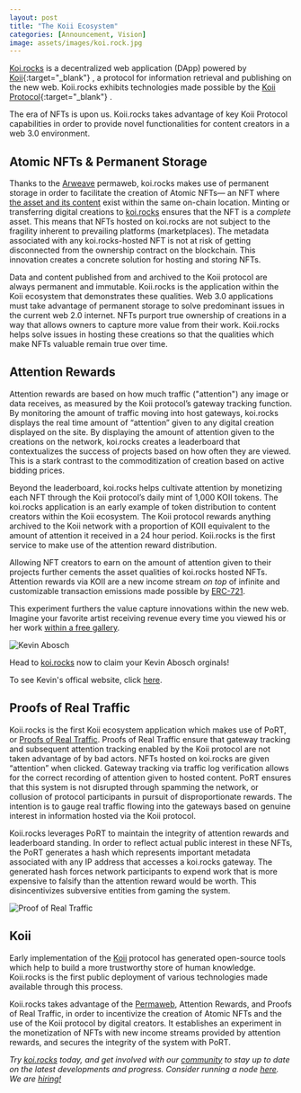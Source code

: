 ```yaml
---
layout: post
title: "The Koii Ecosystem"
categories: [Announcement, Vision]
image: assets/images/koi.rock.jpg
---
```


[Koi.rocks](https://koi.rocks) is a decentralized web application (DApp) powered by [Koii](https://koii.network){:target="\_blank"} , a protocol for information retrieval and publishing on the new web. Koii.rocks exhibits technologies made possible by the [Koii Protocol](https://koii.network/koi-protocol.pdf){:target="\_blank"} .

The era of NFTs is upon us. Koii.rocks takes advantage of key Koii Protocol capabilities in order to provide novel functionalities for content creators in a web 3.0 environment.

## Atomic NFTs & Permanent Storage

Thanks to the [Arweave](https://arweave.org) permaweb, koi.rocks makes use of permanent storage in order to facilitate the creation of Atomic NFTs— an NFT where [the asset and its content](https://arweave.medium.com/permanent-nft-storage-on-the-arweave-network-41f38d700a2d) exist within the same on-chain location. Minting or transferring digital creations to [koi.rocks](https://koi.rocks) ensures that the NFT is a _complete_ asset. This means that NFTs hosted on koi.rocks are not subject to the fragility inherent to prevailing platforms (marketplaces). The metadata associated with any koi.rocks-hosted NFT is not at risk of getting disconnected from the ownership contract on the blockchain. This innovation creates a concrete solution for hosting and storing NFTs.

Data and content published from and archived to the Koii protocol are always permanent and immutable. Koii.rocks is the application within the Koii ecosystem that demonstrates these qualities. Web 3.0 applications must take advantage of permanent storage to solve predominant issues in the current web 2.0 internet. NFTs purport true ownership of creations in a way that allows owners to capture more value from their work. Koii.rocks helps solve issues in hosting these creations so that the qualities which make NFTs valuable remain true over time.

## Attention Rewards

Attention rewards are based on how much traffic ("attention") any image or data receives, as measured by the Koii protocol’s gateway tracking function. By monitoring the amount of traffic moving into host gateways, koi.rocks displays the real time amount of “attention” given to any digital creation displayed on the site. By displaying the amount of attention given to the creations on the network, koi.rocks creates a leaderboard that contextualizes the success of projects based on how often they are viewed. This is a stark contrast to the commoditization of creation based on active bidding prices.

Beyond the leaderboard, koi.rocks helps cultivate attention by monetizing each NFT through the Koii protocol’s daily mint of 1,000 KOII tokens. The koi.rocks application is an early example of token distribution to content creators within the Koii ecosystem. The Koii protocol rewards anything archived to the Koii network with a proportion of KOII equivalent to the amount of attention it received in a 24 hour period. Koii.rocks is the first service to make use of the attention reward distribution.

Allowing NFT creators to earn on the amount of attention given to their projects further cements the asset qualities of koi.rocks hosted NFTs. Attention rewards via KOII are a new income stream _on top_ of infinite and customizable transaction emissions made possible by [ERC-721](https://eips.ethereum.org/EIPS/eip-721).

This experiment furthers the value capture innovations within the new web. Imagine your favorite artist receiving revenue every time you viewed his or her work [within a free gallery](https://koi.rocks).

![Kevin Abosch](assets/images/kevinabosch.png "Kevin Abosch")

Head to [koi.rocks](https://koi.rocks/contents) now to claim your Kevin Abosch orginals!

To see Kevin's offical website, click [here](https://kevinabosch.com/1111/).

## Proofs of Real Traffic

Koii.rocks is the first Koii ecosystem application which makes use of PoRT, or [Proofs of Real Traffic](https://openkoi.com/koi-protocol.pdf). Proofs of Real Traffic ensure that gateway tracking and subsequent attention tracking enabled by the Koii protocol are not taken advantage of by bad actors. NFTs hosted on koi.rocks are given “attention” when clicked. Gateway tracking via traffic log verification allows for the correct recording of attention given to hosted content. PoRT ensures that this system is not disrupted through spamming the network, or collusion of protocol participants in pursuit of disproportionate rewards. The intention is to gauge real traffic flowing into the gateways based on genuine interest in information hosted via the Koii protocol.

Koii.rocks leverages PoRT to maintain the integrity of attention rewards and leaderboard standing. In order to reflect actual public interest in these NFTs, the PoRT generates a hash which represents important metadata associated with any IP address that accesses a koi.rocks gateway. The generated hash forces network participants to expend work that is more expensive to falsify than the attention reward would be worth. This disincentivizes subversive entities from gaming the system.

![Proof of Real Traffic](assets/images/blog/port.png "Proof of real traffic makes it possible to verify attention after the fact!")

## Koii

Early implementation of the [Koii](https://openkoi.com) protocol has generated open-source tools which help to build a more trustworthy store of human knowledge. Koii.rocks is the first public deployment of various technologies made available through this process.

Koii.rocks takes advantage of the [Permaweb](https://www.arweave.org/technology#permaweb), Attention Rewards, and Proofs of Real Traffic, in order to incentivize the creation of Atomic NFTs and the use of the Koii protocol by digital creators. It establishes an experiment in the monetization of NFTs with new income streams provided by attention rewards, and secures the integrity of the system with PoRT.

_Try [koi.rocks](https://koi.rocks) today, and get involved with our [community](https://discord.gg/koii-network) to stay up to date on the latest developments and progress. Consider running a node [here](https://docs.google.com/forms/d/e/1FAIpQLSduDTdxD3dDOvcbIcKlG7JWOsnDFVZFdLy0J38q_OOzUC3okA/viewform). We are [hiring!](mailto:support@koii.network)_
